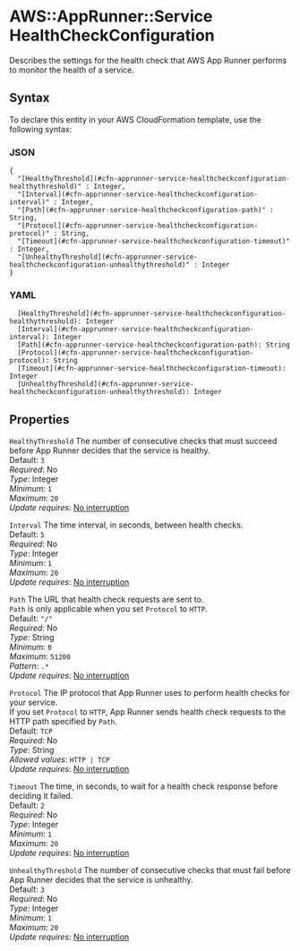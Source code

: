 # AWS::AppRunner::Service HealthCheckConfiguration<a name="aws-properties-apprunner-service-healthcheckconfiguration"></a>

Describes the settings for the health check that AWS App Runner performs to monitor the health of a service\.

## Syntax<a name="aws-properties-apprunner-service-healthcheckconfiguration-syntax"></a>

To declare this entity in your AWS CloudFormation template, use the following syntax:

### JSON<a name="aws-properties-apprunner-service-healthcheckconfiguration-syntax.json"></a>

```
{
  "[HealthyThreshold](#cfn-apprunner-service-healthcheckconfiguration-healthythreshold)" : Integer,
  "[Interval](#cfn-apprunner-service-healthcheckconfiguration-interval)" : Integer,
  "[Path](#cfn-apprunner-service-healthcheckconfiguration-path)" : String,
  "[Protocol](#cfn-apprunner-service-healthcheckconfiguration-protocol)" : String,
  "[Timeout](#cfn-apprunner-service-healthcheckconfiguration-timeout)" : Integer,
  "[UnhealthyThreshold](#cfn-apprunner-service-healthcheckconfiguration-unhealthythreshold)" : Integer
}
```

### YAML<a name="aws-properties-apprunner-service-healthcheckconfiguration-syntax.yaml"></a>

```
  [HealthyThreshold](#cfn-apprunner-service-healthcheckconfiguration-healthythreshold): Integer
  [Interval](#cfn-apprunner-service-healthcheckconfiguration-interval): Integer
  [Path](#cfn-apprunner-service-healthcheckconfiguration-path): String
  [Protocol](#cfn-apprunner-service-healthcheckconfiguration-protocol): String
  [Timeout](#cfn-apprunner-service-healthcheckconfiguration-timeout): Integer
  [UnhealthyThreshold](#cfn-apprunner-service-healthcheckconfiguration-unhealthythreshold): Integer
```

## Properties<a name="aws-properties-apprunner-service-healthcheckconfiguration-properties"></a>

`HealthyThreshold`  <a name="cfn-apprunner-service-healthcheckconfiguration-healthythreshold"></a>
The number of consecutive checks that must succeed before App Runner decides that the service is healthy\.  
Default: `3`   
*Required*: No  
*Type*: Integer  
*Minimum*: `1`  
*Maximum*: `20`  
*Update requires*: [No interruption](https://docs.aws.amazon.com/AWSCloudFormation/latest/UserGuide/using-cfn-updating-stacks-update-behaviors.html#update-no-interrupt)

`Interval`  <a name="cfn-apprunner-service-healthcheckconfiguration-interval"></a>
The time interval, in seconds, between health checks\.  
Default: `5`   
*Required*: No  
*Type*: Integer  
*Minimum*: `1`  
*Maximum*: `20`  
*Update requires*: [No interruption](https://docs.aws.amazon.com/AWSCloudFormation/latest/UserGuide/using-cfn-updating-stacks-update-behaviors.html#update-no-interrupt)

`Path`  <a name="cfn-apprunner-service-healthcheckconfiguration-path"></a>
The URL that health check requests are sent to\.  
 `Path` is only applicable when you set `Protocol` to `HTTP`\.  
Default: `"/"`   
*Required*: No  
*Type*: String  
*Minimum*: `0`  
*Maximum*: `51200`  
*Pattern*: `.*`  
*Update requires*: [No interruption](https://docs.aws.amazon.com/AWSCloudFormation/latest/UserGuide/using-cfn-updating-stacks-update-behaviors.html#update-no-interrupt)

`Protocol`  <a name="cfn-apprunner-service-healthcheckconfiguration-protocol"></a>
The IP protocol that App Runner uses to perform health checks for your service\.  
If you set `Protocol` to `HTTP`, App Runner sends health check requests to the HTTP path specified by `Path`\.  
Default: `TCP`   
*Required*: No  
*Type*: String  
*Allowed values*: `HTTP | TCP`  
*Update requires*: [No interruption](https://docs.aws.amazon.com/AWSCloudFormation/latest/UserGuide/using-cfn-updating-stacks-update-behaviors.html#update-no-interrupt)

`Timeout`  <a name="cfn-apprunner-service-healthcheckconfiguration-timeout"></a>
The time, in seconds, to wait for a health check response before deciding it failed\.  
Default: `2`   
*Required*: No  
*Type*: Integer  
*Minimum*: `1`  
*Maximum*: `20`  
*Update requires*: [No interruption](https://docs.aws.amazon.com/AWSCloudFormation/latest/UserGuide/using-cfn-updating-stacks-update-behaviors.html#update-no-interrupt)

`UnhealthyThreshold`  <a name="cfn-apprunner-service-healthcheckconfiguration-unhealthythreshold"></a>
The number of consecutive checks that must fail before App Runner decides that the service is unhealthy\.  
Default: `3`   
*Required*: No  
*Type*: Integer  
*Minimum*: `1`  
*Maximum*: `20`  
*Update requires*: [No interruption](https://docs.aws.amazon.com/AWSCloudFormation/latest/UserGuide/using-cfn-updating-stacks-update-behaviors.html#update-no-interrupt)